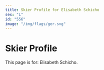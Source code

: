 ```yaml
---
title: Skier Profile for Elisabeth Schicho
sex: "L"
id: "556"
image: "/img/flags/ger.svg" 
---
```


# Skier Profile

This page is for: Elisabeth Schicho.
    